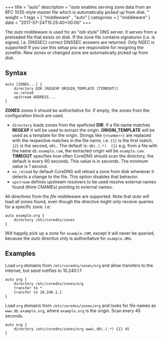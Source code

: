 +++
title = "auto"
description = "*auto* enables serving zone data from an RFC 1035-style master file which is automatically picked up from disk. "
weight = 1
tags = [  "middleware" , "auto" ]
categories = [ "middleware" ]
date = "2017-07-24T15:25:40+00:00"
+++

The *auto* middleware is used for an "old-style" DNS server. It serves from a preloaded file that exists
on disk. If the zone file contains signatures (i.e. is signed, i.e. DNSSEC) correct DNSSEC answers
are returned. Only NSEC is supported! If you use this setup *you* are responsible for resigning the
zonefile. New zones or changed zone are automatically picked up from disk.

## Syntax

~~~
auto [ZONES...] {
    directory DIR [REGEXP ORIGIN_TEMPLATE [TIMEOUT]]
    no_reload
    upstream ADDRESS...
}
~~~

**ZONES** zones it should be authoritative for. If empty, the zones from the configuration block
are used.

* `directory` loads zones from the speficied **DIR**. If a file name matches **REGEXP** it will be
  used to extract the origin. **ORIGIN_TEMPLATE** will be used as a template for the origin. Strings
  like `{<number>}` are replaced with the respective matches in the file name, i.e. `{1}` is the
  first match, `{2}` is the second, etc.. The default is: `db\.(.*)  {1}` e.g. from a file with the
  name `db.example.com`, the extracted origin will be `example.com`. **TIMEOUT** specifies how often
  CoreDNS should scan the directory, the default is every 60 seconds. This value is in seconds.
  The minimum value is 1 second.
* `no_reload` by default CoreDNS will reload a zone from disk whenever it detects a change to the
  file. This option disables that behavior.
* `upstream` defines upstream resolvers to be used resolve external names found (think CNAMEs)
  pointing to external names.

All directives from the *file* middleware are supported. Note that *auto* will load all zones found,
even though the directive might only receive queries for a specific zone. I.e:

~~~
auto example.org {
    directory /etc/coredns/zones
}
~~~
Will happily pick up a zone for `example.COM`, except it will never be queried, because the *auto*
directive only is authoritative for `example.ORG`.

## Examples

Load `org` domains from `/etc/coredns/zones/org` and allow transfers to the internet, but send
notifies to 10.240.1.1

~~~
auto org {
    directory /etc/coredns/zones/org
    transfer to *
    transfer to 10.240.1.1
}
~~~

Load `org` domains from `/etc/coredns/zones/org` and looks for file names as `www.db.example.org`,
where `example.org` is the origin. Scan every 45 seconds.

~~~
auto org {
    directory /etc/coredns/zones/org www\.db\.(.*) {1} 45
}
~~~

